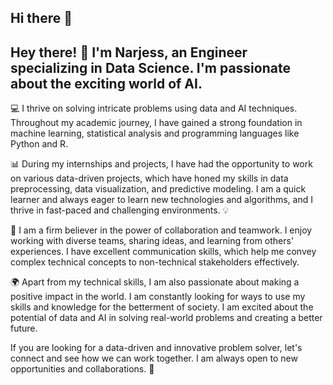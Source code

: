 ## Hi there 👋

<!--
**narjessbencheikh/narjessbencheikh** is a ✨ _special_ ✨ repository because its `README.md` (this file) appears on your GitHub profile.

Here are some ideas to get you started:

- 🔭 I’m currently working on ...
- 🌱 I’m currently learning ...
- 👯 I’m looking to collaborate on ...
- 🤔 I’m looking for help with ...
- 💬 Ask me about ...
- 📫 How to reach me: ...
- 😄 Pronouns: ...
- ⚡ Fun fact: ...
-->
## Hey there! 👋 I'm Narjess, an Engineer specializing in Data Science. I'm passionate about the exciting world of AI. 

💻 I thrive on solving intricate problems using data and AI techniques. Throughout my academic journey, I have gained a strong foundation in machine learning, statistical analysis and programming languages like Python and R. 

📊 During my internships and projects, I have had the opportunity to work on various data-driven projects, which have honed my skills in data preprocessing, data visualization, and predictive modeling. I am a quick learner and always eager to learn new technologies and algorithms, and I thrive in fast-paced and challenging environments. 💡

🤝 I am a firm believer in the power of collaboration and teamwork. I enjoy working with diverse teams, sharing ideas, and learning from others' experiences. I have excellent communication skills, which help me convey complex technical concepts to non-technical stakeholders effectively. 

🌍 Apart from my technical skills, I am also passionate about making a positive impact in the world. I am constantly looking for ways to use my skills and knowledge for the betterment of society. I am excited about the potential of data and AI in solving real-world problems and creating a better future.

If you are looking for a data-driven and innovative problem solver, let's connect and see how we can work together. I am always open to new opportunities and collaborations. 🚀
